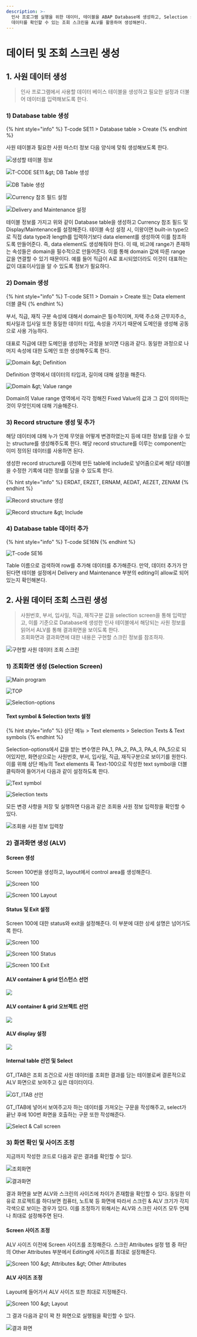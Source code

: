 ```yaml
---
description: >-
  인사 프로그램 실행을 위한 데이터, 테이블을 ABAP Database에 생성하고, Selection screen에 입력한 조회 조건에 맞는
  데이터를 확인할 수 있는 조회 스크린을 ALV를 활용하여 생성해본다.
---
```


# 데이터 및 조회 스크린 생성

## 1. 사원 데이터 생성

> 인사 프로그램에서 사용할 데이터 베이스 테이블을 생성하고 필요한 설정과 더불어 데이터를 입력해보도록 한다.

### 1\) Database table 생성 

{% hint style="info" %}
T-code SE11 &gt; Database table &gt; Create
{% endhint %}

사원 테이블과 필요한 사원 마스터 정보 다음 양식에 맞춰 생성해보도록 한다. 

![&#xC0DD;&#xC131;&#xD560; &#xD14C;&#xC774;&#xBE14; &#xC815;&#xBCF4;](../../../.gitbook/assets/image%20%28168%29.png)

![T-CODE SE11 &amp;gt; DB Table &#xC0DD;&#xC131;](../../../.gitbook/assets/image%20%28186%29.png)

![DB Table &#xC0DD;&#xC131;](../../../.gitbook/assets/image%20%28189%29.png)

![Currency &#xCC38;&#xC870; &#xD544;&#xB4DC; &#xC124;&#xC815;](../../../.gitbook/assets/image%20%28173%29.png)

![Delivery and Maintenance &#xC124;&#xC815;](../../../.gitbook/assets/image%20%28155%29.png)

테이블 정보를 가지고 위와 같이 Database table을 생성하고 Currency 참조 필드 및 Display/Maintenance를 설정해준다. 테이블 속성 설정 시, 이왕이면 built-in type으로 직접 data type과 length를 입력하기보다 data element를 생성하여 이를 참조하도록 만들어준다. 즉, data element도 생성해줘야 한다. 이 때, 비고에 range가 존재하는 속성들은 domain을 필수적으로 만들어준다. 이를 통해 domain 값에 따른 range 값을 연결할 수 있기 때문이다. 예를 들어 직급이 A로 표시되었더라도 이것이 대표하는 값이 대표이사임을 알 수 있도록 정보가 필요하다.  



### 2\) Domain 생성

{% hint style="info" %}
T-code SE11 &gt; Domain &gt; Create 또는 Data element 더블 클릭
{% endhint %}

부서, 직급, 재직 구분 속성에 대해서 domain은 필수적이며, 자택 주소와 근무지주소, 퇴사일과 입사일 또한 동일한 데이터 타입, 속성을 가지기 때문에 도메인을 생성해 공동으로 사용 가능하다. 

대표로 직급에 대한 도메인을 생성하는 과정을 보이면 다음과 같다. 동일한 과정으로 나머지 속성에 대한 도메인 또한 생성해주도록 한다. 

![Domain &amp;gt; Definition](../../../.gitbook/assets/image%20%28191%29.png)

Definition 영역에서 데이터의 타입과, 길이에 대해 설정을 해준다. 

![Domain &amp;gt; Value range](../../../.gitbook/assets/image%20%28167%29.png)

Domain의 Value range 영역에서 각각 정해진 Fixed Value의 값과 그 값이 의미하는 것이 무엇인지에 대해 기술해준다. 



### 3\) Record structure 생성 및 추가 

해당 데이터에 대해 누가 언제 무엇을 어떻게 변경하였는지 등에 대한 정보를 담을 수 있는 structure를 생성해주도록 한다. 해당 record structure를 이루는 component는 이미 정의된 데이터를 사용하면 된다. 

생성한 record structure를 이전에 만든 table에 include로 넣어줌으로써 해당 테이블을 수정한 기록에 대한 정보를 담을 수 있도록 한다. 

{% hint style="info" %}
ERDAT, ERZET, ERNAM, AEDAT, AEZET, ZENAM
{% endhint %}

![Record structure &#xC0DD;&#xC131;](../../../.gitbook/assets/image%20%28156%29.png)

![Record structure &amp;gt; Include](../../../.gitbook/assets/image%20%28182%29.png)



### 4\) Database table 데이터 추가

{% hint style="info" %}
T-code SE16N 
{% endhint %}

![T-code SE16 ](../../../.gitbook/assets/image%20%28162%29.png)

Table 이름으로 검색하여 row를 추가해 데이터를 추가해준다. 만약, 데이터 추가가 안된다면 테이블 설정에서 Delivery and Maintenance 부분의 editing이 allow로 되어있는지 확인해본다. 



## 2. 사원 데이터 조회 스크린 생성

> 사원번호, 부서, 입사일, 직급, 재직구분 값을 selection screen을 통해 입력받고, 이를 기준으로 Database에 생성한 인사 테이블에서 해당되는 사원 정보를 읽어서 ALV를 통해 결과화면을 보이도록 한다.   
> 조회화면과 결과화면에 대한 내용은 구현할 스크린 정보를 참조하자.

![&#xAD6C;&#xD604;&#xD560; &#xC0AC;&#xC6D0; &#xB370;&#xC774;&#xD130; &#xC870;&#xD68C; &#xC2A4;&#xD06C;&#xB9B0;](../../../.gitbook/assets/image%20%28195%29.png)



### 1\) 조회화면 생성 \(Selection Screen\)

![Main program](../../../.gitbook/assets/image%20%28165%29.png)

![TOP](../../../.gitbook/assets/image%20%28192%29.png)

![Selection-options](../../../.gitbook/assets/image%20%28201%29.png)

#### Text symbol & Selection texts 설정

{% hint style="info" %}
상단 메뉴 &gt; Text elements &gt; Selection Texts & Text symbols
{% endhint %}

Selection-options에서 값을 받는 변수명은 PA\_1, PA\_2, PA\_3, PA\_4, PA\_5으로 되어있지만, 화면상으로는 사원번호, 부서, 입사일, 직급, 재직구분으로 보이기를 원한다. 이를 위해 상단 메뉴의 Text elements 혹 Text-100으로 작성한 text symbol을 더블 클릭하여 들어가서 다음과 같이 설정하도록 한다. 

![Text symbol](../../../.gitbook/assets/image%20%28196%29.png)

![Selection texts](../../../.gitbook/assets/image%20%28188%29.png)

모든 변경 사항을 저장 및 실행하면 다음과 같은 조회용 사원 정보 입력창을 확인할 수 있다. 

![&#xC870;&#xD68C;&#xC6A9; &#xC0AC;&#xC6D0; &#xC815;&#xBCF4; &#xC785;&#xB825;&#xCC3D;](../../../.gitbook/assets/image%20%28184%29.png)



### 2\) 결과화면 생성 \(ALV\) 

#### Screen 생성

Screen 100번을 생성하고, layout에서 control area를 생성해준다. 

![Screen 100](../../../.gitbook/assets/image%20%28169%29.png)

![Screen 100 Layout](../../../.gitbook/assets/image%20%28202%29.png)



#### Status 및 Exit 설정 

Screen 100에 대한 status와 exit을 설정해준다. 이 부분에 대한 상세 설명은 넘어가도록 한다. 

![Screen 100](../../../.gitbook/assets/image%20%28170%29.png)

![Screen 100 Status](../../../.gitbook/assets/image%20%28164%29.png)

![Screen 100 Exit](../../../.gitbook/assets/image%20%28180%29.png)



#### ALV container & grid 인스턴스 선언 

![](../../../.gitbook/assets/image%20%28177%29.png)

#### 

#### ALV container & grid 오브젝트 선언 

![](../../../.gitbook/assets/image%20%28176%29.png)



#### ALV display 설정

![](../../../.gitbook/assets/image%20%28171%29.png)



#### Internal table 선언 및 Select 

GT\_ITAB은 조회 조건으로 사원 데이터를 조회한 결과를 담는 테이블로써 결론적으로 ALV 화면으로 보여주고 싶은 데이터이다.  

![GT\_ITAB &#xC120;&#xC5B8;](../../../.gitbook/assets/image%20%28179%29.png)

GT\_ITAB에 넣어서 보여주고자 하는 데이터를 가져오는 구문을 작성해주고, select가 끝난 후에 100번 화면을 호출하는 구문 또한 작성해준다.

![Select &amp; Call screen](../../../.gitbook/assets/image%20%28163%29.png)



### 3\) 화면 확인 및 사이즈 조정

지금까지 작성한 코드로 다음과 같은 결과를 확인할 수 있다. 

![&#xC870;&#xD68C;&#xD654;&#xBA74;](../../../.gitbook/assets/image%20%28185%29.png)

![&#xACB0;&#xACFC;&#xD654;&#xBA74;](../../../.gitbook/assets/image%20%28206%29.png)

결과 화면을 보면 ALV와 스크린의 사이즈에 차이가 존재함을 확인할 수 있다. 동일한 이유로 프로젝트를 하다보면 컴퓨터, 노트북 등 화면에 따라서 스크린 & ALV 크기가 각지각색으로 보이는 경우가 있다. 이를 조정하기 위해서는 ALV와 스크린 사이즈 모두 언제나 최대로 설정해주면 된다. 

#### 

#### Screen 사이즈 조정

ALV 사이즈 이전에 Screen 사이즈를 조정해준다. 스크린 Attributes 설정 탭 중 하단의 Other Attributes 부분에서 Editing에 사이즈를 최대로 설정해준다. 

![Screen 100 &amp;gt; Attributes &amp;gt; Other Attributes](../../../.gitbook/assets/image%20%28203%29.png)



#### ALV 사이즈 조정

Layout에 들어가서 ALV 사이즈 또한 최대로 지정해준다.

![Screen 100 &amp;gt; Layout](../../../.gitbook/assets/image%20%28205%29.png)

그 결과 다음과 같이 꽉 찬 화면으로 실행됨을 확인할 수 있다.

![&#xACB0;&#xACFC; &#xD654;&#xBA74;](../../../.gitbook/assets/image%20%28204%29.png)




